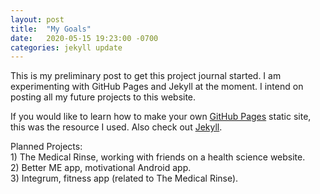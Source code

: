 ```yaml
---
layout: post
title:  "My Goals"
date:   2020-05-15 19:23:00 -0700
categories: jekyll update
---
```

This is my preliminary post to get this project journal started. I am experimenting with GitHub Pages and Jekyll at the moment. I intend on posting all my future projects to this website. 

If you would like to learn how to make your own [GitHub Pages](https://help.github.com/en/github/working-with-github-pages/creating-a-github-pages-site) static site, this was the resource I used. Also check out [Jekyll](https://https://jekyllrb.com/).  

Planned Projects:  
    1) The Medical Rinse, working with friends on a health science website.  
    2) Better ME app, motivational Android app.    
    3) Integrum, fitness app (related to The Medical Rinse).  
    

